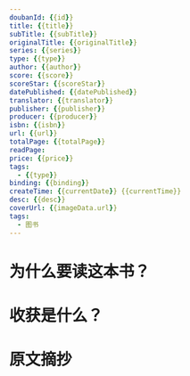 ```yaml
---
doubanId: {{id}}
title: {{title}}
subTitle: {{subTitle}}
originalTitle: {{originalTitle}}
series: {{series}}
type: {{type}}
author: {{author}}
score: {{score}}
scoreStar: {{scoreStar}}
datePublished: {{datePublished}}
translator: {{translator}}
publisher: {{publisher}}
producer: {{producer}}
isbn: {{isbn}}
url: {{url}}
totalPage: {{totalPage}}
readPage: 
price: {{price}}
tags:  
  - {{type}}
binding: {{binding}}
createTime: {{currentDate}} {{currentTime}}
desc: {{desc}}
coverUrl: {{imageData.url}}
tags:  
  - 图书
---
```


# 为什么要读这本书？

# 收获是什么？

# 原文摘抄

